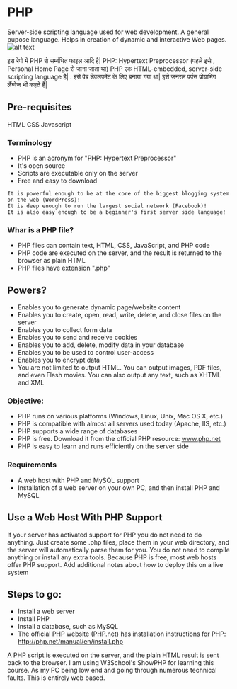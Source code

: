 # PHP

Server-side scripting language used for web development. A general pupose language. Helps in creation of dynamic and interactive Web pages.
![alt text](https://upload.wikimedia.org/wikipedia/commons/thumb/2/27/PHP-logo.svg/2000px-PHP-logo.svg.png)

इस रेपो में PHP से सम्बंधित फाइल आदि है| PHP: Hypertext Preprocessor (पहले इसे , Personal Home Page से जाना जाता था) PHP एक HTML-embedded, server-side scripting language है| . इसे वेब डेवलपमेंट के लिए बनाया गया था| इसे जनरल पर्पस प्रोग्रामिंग लैंग्वेज भी कहते है|
## Pre-requisites

HTML 
CSS
Javascript

### Terminology

- PHP is an acronym for "PHP: Hypertext Preprocessor"
- It's open source
- Scripts are executable only on the server
- Free and easy to download

```
It is powerful enough to be at the core of the biggest blogging system on the web (WordPress)!
It is deep enough to run the largest social network (Facebook)!
It is also easy enough to be a beginner's first server side language!
```

### Whar is a PHP file?

- PHP files can contain text, HTML, CSS, JavaScript, and PHP code
- PHP code are executed on the server, and the result is returned to the browser as plain HTML
- PHP files have extension ".php"

## Powers?

- Enables you to generate dynamic page/website content
- Enables you to create, open, read, write, delete, and close files on the server
- Enables you to collect form data
- Enables you to send and receive cookies
- Enables you to add, delete, modify data in your database
- Enables you to be used to control user-access
- Enables you to encrypt data
- You are not limited to output HTML. You can output images, PDF files, and even Flash movies. You can also output any text, such as XHTML and XML

### Objective:

- PHP runs on various platforms (Windows, Linux, Unix, Mac OS X, etc.)
- PHP is compatible with almost all servers used today (Apache, IIS, etc.)
- PHP supports a wide range of databases
- PHP is free. Download it from the official PHP resource: www.php.net
- PHP is easy to learn and runs efficiently on the server side

### Requirements

- A web host with PHP and MySQL support
- Installation of a web server on your own PC, and then install PHP and MySQL


## Use a Web Host With PHP Support
If your server has activated support for PHP you do not need to do anything.
Just create some .php files, place them in your web directory, and the server will automatically parse them for you.
You do not need to compile anything or install any extra tools.
Because PHP is free, most web hosts offer PHP support.
Add additional notes about how to deploy this on a live system

## Steps to go: 
- Install a web server
- Install PHP
- Install a database, such as MySQL
- The official PHP website (PHP.net) has installation instructions for PHP: http://php.net/manual/en/install.php

A PHP script is executed on the server, and the plain HTML result is sent back to the browser. 
I am using W3School's ShowPHP for learning this course. As my PC being low end and going through numerous technical faults. This is entirely web based.  
